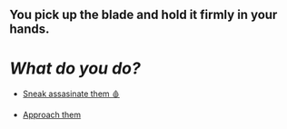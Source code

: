 ## You pick up the blade and hold it firmly in your hands. 

# *What do you do?*

* [Sneak assasinate them 🩸](3-A.md)

* [Approach them](2.md)